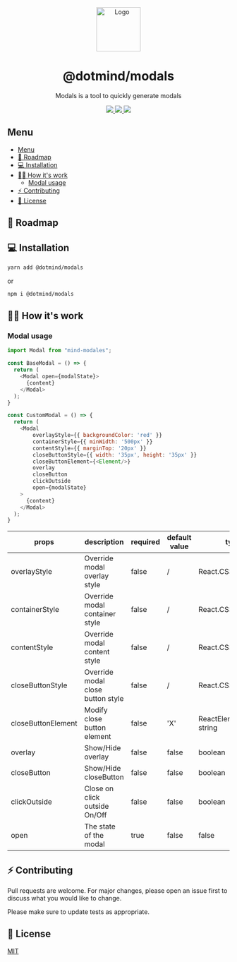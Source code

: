 <div align="center">
  <img alt="Logo" src="https://github.com/dotmind/modals/raw/master/examples/dotmind-logo.png" width="100" />
</div>
<h1 align="center">
  @dotmind/modals
</h1>
<p align="center">
  Modals is a tool to quickly generate modals
</p>
<p align="center">
  <a href="https://github.com/dotmind/modals">
    <img src="https://img.shields.io/npm/v/@dotmind/modals" />
  </a>
  <a href="https://github.com/dotmind/modals">
    <img src="https://img.shields.io/github/license/dotmind/modals" />
  </a>
  <a href="https://github.com/dotmind/modals">
    <img src="https://img.shields.io/npm/types/typescript" />
  </a>
</p>

## Menu

- [Menu](#menu)
- [🚀 Roadmap](#-roadmap)
- [💻 Installation](#-installation)
- [👷‍♂️ How it's work](#️-how-its-work)
  - [Modal usage](#modal-usage)
- [⚡️ Contributing](#️-contributing)
- [🔐 License](#-license)

## 🚀 Roadmap


## 💻 Installation

```bash
yarn add @dotmind/modals
```

or

```bash
npm i @dotmind/modals
```

## 👷‍♂️ How it's work

### Modal usage

```javascript
import Modal from "mind-modales";

const BaseModal = () => {
  return (
    <Modal open={modalState}>
      {content}
    </Modal>
  );
}

const CustomModal = () => {
  return (
    <Modal
        overlayStyle={{ backgroundColor: 'red' }}
        containerStyle={{ minWidth: '500px' }}
        contentStyle={{ marginTop: '20px' }}
        closeButtonStyle={{ width: '35px', height: '35px' }}
        closeButtonElement={<Element/>}
        overlay
        closeButton
        clickOutside
        open={modalState}
    >
      {content}
    </Modal>
  );
}

```
| props | description | required | default value | type |
|-|-|-|-|-|
| overlayStyle | Override modal overlay style | false | / | React.CSSProperties |
| containerStyle | Override modal container style | false | / | React.CSSProperties |
| contentStyle | Override modal content style | false | / | React.CSSProperties |
| closeButtonStyle | Override modal close button style | false | / | React.CSSProperties |
| closeButtonElement | Modify close button element | false | 'X' | ReactElement or string |
| overlay | Show/Hide overlay | false | false | boolean |
| closeButton | Show/Hide closeButton | false | false | boolean |
| clickOutside |  Close on click outside On/Off | false | false | boolean |
| open | The state of the modal | true | false | false | boolean |

## ⚡️ Contributing

Pull requests are welcome. For major changes, please open an issue first to discuss what you would like to change.

Please make sure to update tests as appropriate.

## 🔐 License

[MIT](https://choosealicense.com/licenses/mit/)